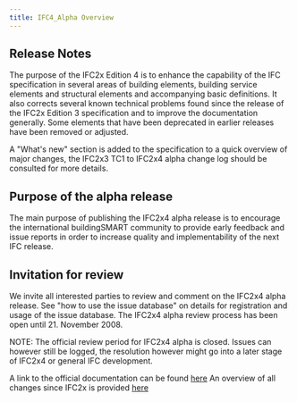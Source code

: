 ```yaml
---
title: IFC4_Alpha Overview
---
```


## Release Notes
The purpose of the IFC2x Edition 4 is to enhance the capability of the IFC specification in several areas of building elements, building service elements and structural elements and accompanying basic definitions. It also corrects several known technical problems found since the release of the IFC2x Edition 3 specification and to improve the documentation generally. Some elements that have been deprecated in earlier releases have been removed or adjusted.

A "What's new" section is added to the specification to a quick overview of major changes, the IFC2x3 TC1 to IFC2x4 alpha change log should be consulted for more details.
 

## Purpose of the alpha release
The main purpose of publishing the IFC2x4 alpha release is to encourage the international buildingSMART community to provide early feedback and issue reports in order to increase quality and implementability of the next IFC release.

 

## Invitation for review
We invite all interested parties to review and comment on the IFC2x4 alpha release. See "how to use the issue database" on details for registration and usage of the issue database. The IFC2x4 alpha review process has been open until 21. November 2008.

NOTE: The official review period for IFC2x4 alpha is closed. Issues can however still be logged, the resolution however might go into a later stage of IFC2x4 or general IFC development.

A link to the official documentation can be found <a href="/docs/reference/schema/history/ifc2x3-tc1/ifc2x-Add1/ifc2x-Add1.md">here</a>
An overview of all changes since IFC2x is provided <a href="/docs/reference/schema/history/ifc2x3-tc1/ifc2x-Add1/change-log.md">here</a>